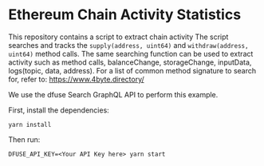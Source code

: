 # Ethereum Chain Activity Statistics

This repository contains a script to extract chain activity 
The script searches and tracks the `supply(address, uint64)` and `withdraw(address, uint64)` method calls.
The same searching function can be used to extract activity 
such as method calls, balanceChange, storageChange, inputData, logs(topic, data, address).
For a list of common method signature to search for, refer to: https://www.4byte.directory/

We use the dfuse Search GraphQL API to perform this example.

First, install the dependencies:

    yarn install

Then run:

    DFUSE_API_KEY=<Your API Key here> yarn start
